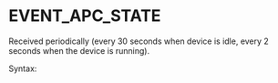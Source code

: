 # EVENT_APC_STATE

Received periodically (every 30 seconds when device is idle, every 2 seconds when the device is running). 

Syntax:
```

```